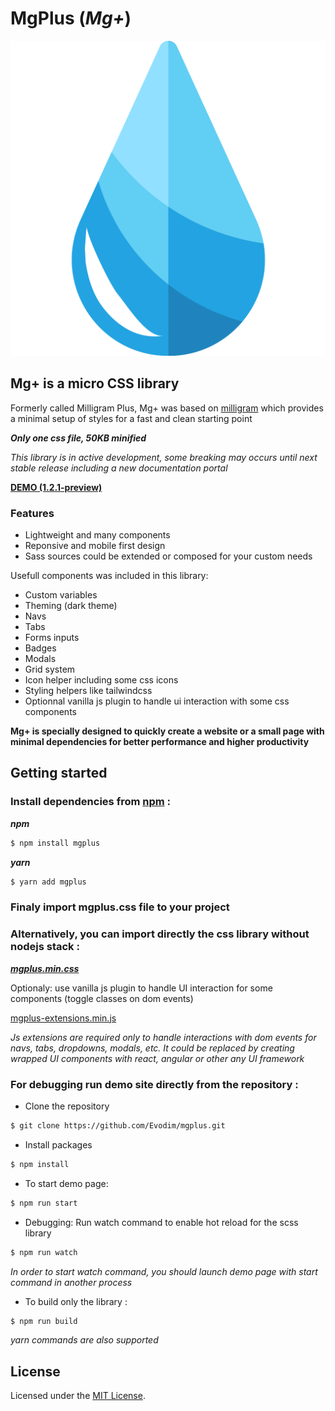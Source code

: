 # MgPlus (*Mg+*)

![](/images/logo.svg)

## Mg+ is a micro CSS library 
Formerly called Milligram Plus, Mg+ was based on [milligram](https://github.com/milligram/milligram) which provides a minimal setup of styles for a fast and clean starting point

***_Only one css file, 50KB minified_***

*This library is in active development, some breaking may occurs until next stable release including a new documentation portal*

**[DEMO (1.2.1-preview)](https://mgplus.azureedge.net)**

### Features

* Lightweight and many components
* Reponsive and mobile first design
* Sass sources could be extended or composed for your custom needs
  
Usefull components was included in this library:

* Custom variables
* Theming (dark theme) 
* Navs
* Tabs
* Forms inputs
* Badges
* Modals
* Grid system 
* Icon helper including some css icons
* Styling helpers like tailwindcss
* Optionnal vanilla js plugin to handle ui interaction with some css components

**Mg+ is specially designed to quickly create a website or a small page with minimal dependencies for better performance and higher productivity**
 
## Getting started 

### Install dependencies from [npm](https://www.npmjs.com/package/mgplus) :

**_npm_**
```sh
$ npm install mgplus
```

**_yarn_**
```sh
$ yarn add mgplus
```

### Finaly import mgplus.css file to your project


### Alternatively, you can import directly the css library without nodejs stack :

**_[mgplus.min.css](https://github.com/Evodim/mgplus/blob/master/dist/mgplus.min.css)_**

Optionaly: use vanilla js plugin to handle UI interaction for some components (toggle classes on dom events)

[mgplus-extensions.min.js](https://github.com/Evodim/mgplus/blob/master/dist/mgplus-dom.js)

_Js extensions are required only to handle interactions with dom events for navs, tabs, dropdowns, modals, etc.
It could be replaced by creating wrapped UI components with react, angular or other any UI framework_

### For debugging run demo site directly from the repository :

* Clone the repository

```sh
$ git clone https://github.com/Evodim/mgplus.git
```
 
* Install packages
   
```sh
$ npm install
```

* To start demo page:

```sh
$ npm run start 
```
* Debugging:
Run watch command to enable hot reload for the scss library

```sh
$ npm run watch 
```
*In order to start watch command, you should launch demo page with start command in another process*
 
* To build only the library :
 
```sh
$ npm run build
``` 

_yarn commands are also supported_

## License

Licensed under the [MIT License](https://raw.githubusercontent.com/Evodim/mgplus/master/LICENSE).


